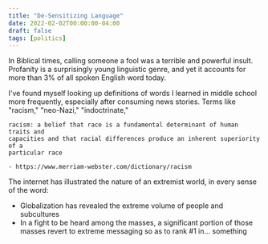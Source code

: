 ```yaml
---
title: "De-Sensitizing Language"
date: 2022-02-02T00:00:00-04:00
draft: false
tags: [politics]
---
```


In Biblical times, calling someone a fool was a terrible and powerful insult.
Profanity is a surprisingly young linguistic genre, and yet it accounts for
more than 3% of all spoken English word today.

I've found myself looking up definitions of words I learned in middle school
more frequently, especially after consuming news stories. Terms like "racism,"
"neo-Nazi," "indoctrinate," 

```
racism: a belief that race is a fundamental determinant of human traits and
capacities and that racial differences produce an inherent superiority of a
particular race

- https://www.merriam-webster.com/dictionary/racism
```

The internet has illustrated the nature of an extremist world, in every sense
of the word:

* Globalization has revealed the extreme volume of people and subcultures
* In a fight to be heard among the masses, a significant portion of those
masses revert to extreme messaging so as to rank #1 in... something

